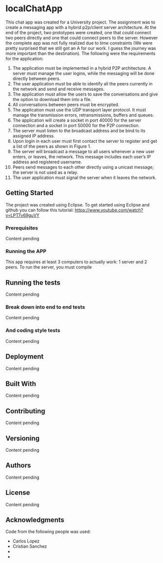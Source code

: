 # localChatApp

This chat app was created for a University project. The assignment was to create a messaging app with a hybrid p2p/client server architecture. At the end of the project, two prototypes were created, one that could connect two peers directly and one that could connect peers to the server. However the complete app was not fully realized due to time constraints (We were pretty surprised that we still got an A for our work. I guess the journey was more important than the destination). The following were the requirements for the application:

1.	The application must be implemented in a hybrid P2P architecture. A server must manage the user logins, while the messaging will be done directly between peers.
2.	The user application must be able to identify all the peers currently in the network and send and receive messages. 
3.	The application must allow the users to save the conversations and give the option to download them into a file. 
4.	All conversations between peers must be encrypted.
5.	The application must use the UDP transport layer protocol. It must manage the transmission errors, retransmissions, buffers and queues.
6.	The application will create a socket in port 40000 for the server connection and a socket in port 50000 for the P2P connection.
7.	The server must listen to the broadcast address and be bind to its assigned IP address. 
8.	Upon login in each user must first contact the server to register and get a list of the peers as shown in Figure 1.  
9.	The server will broadcast a message to all users whenever a new user enters, or leaves, the network. This message includes each user’s IP address and registered username.
10.	Peers send messages to each other directly using a unicast message; the server is not used as a relay. 
11.	The user application must signal the server when it leaves the network.



## Getting Started

The project was created using Eclipse. To get started using Eclipse and github you can follow this tutorial: 
https://www.youtube.com/watch?v=LPT7v69guVY


### Prerequisites

Content pending

### Running the APP

This app requires at least 3 computers to actually work: 1 server and 2 peers. To run the server, you must compile

## Running the tests

Content pending


### Break down into end to end tests

Content pending


### And coding style tests

Content pending

## Deployment

Content pending

## Built With

Content pending


## Contributing

Content pending

## Versioning

Content pending


## Authors

Content pending


## License

Content pending

## Acknowledgments
Code from the following people was used:
* Carlos Lopez
* Cristian Sanchez
* 
* 
